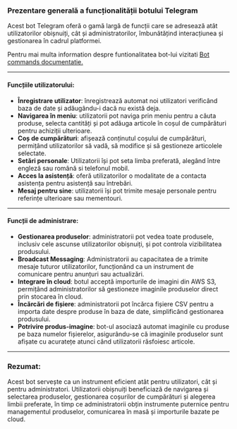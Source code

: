 ### Prezentare generală a funcționalității botului Telegram

Acest bot Telegram oferă o gamă largă de funcții care se adresează atât utilizatorilor obișnuiți, cât și administratorilor, îmbunătățind interacțiunea și gestionarea în cadrul platformei.

Pentru mai multa information despre funtionalitatea bot-lui vizitati [Bot commands documentatie.](https://github.com/DmitriiPosturusu/shopBot/blob/master/documentation/bot-command/bot_command_ro.txt) 

---

#### **Funcțiile utilizatorului**:
- **Înregistrare utilizator**: înregistrează automat noi utilizatori verificând baza de date și adăugându-i dacă nu există deja.
- **Navigarea în meniu**: utilizatorii pot naviga prin meniu pentru a căuta produse, selecta cantități și pot adăuga articole în coșul de cumpărături pentru achiziții ulterioare.
- **Coș de cumpărături**: afișează conținutul coșului de cumpărături, permițând utilizatorilor să vadă, să modifice și să gestioneze articolele selectate.
- **Setări personale**: Utilizatorii își pot seta limba preferată, alegând între engleză sau română si telefonul mobil.
- **Acces la asistență**: oferă utilizatorilor o modalitate de a contacta asistența pentru asistență sau întrebări.
- **Mesaj pentru sine**: utilizatorii își pot trimite mesaje personale pentru referințe ulterioare sau mementouri.

---

#### **Funcții de administrare**:
- **Gestionarea produselor**: administratorii pot vedea toate produsele, inclusiv cele ascunse utilizatorilor obișnuiți, și pot controla vizibilitatea produsului.
- **Broadcast Messaging**: Administratorii au capacitatea de a trimite mesaje tuturor utilizatorilor, funcționând ca un instrument de comunicare pentru anunțuri sau actualizări.
- **Integrare în cloud**: botul acceptă importurile de imagini din AWS S3, permițând administratorilor să gestioneze imaginile produselor direct prin stocarea în cloud.
- **Încărcări de fișiere**: administratorii pot încărca fișiere CSV pentru a importa date despre produse în baza de date, simplificând gestionarea produsului.
- **Potrivire produs-imagine**: bot-ul asociază automat imaginile cu produse pe baza numelor fișierelor, asigurându-se că imaginile produselor sunt afișate cu acuratețe atunci când utilizatorii răsfoiesc articole.

---

### Rezumat:
Acest bot servește ca un instrument eficient atât pentru utilizatori, cât și pentru administratori. Utilizatorii obișnuiți beneficiază de navigarea și selectarea produselor, gestionarea coșurilor de cumpărături și alegerea limbii preferate, în timp ce administratorii obțin instrumente puternice pentru managementul produselor, comunicarea în masă și importurile bazate pe cloud.